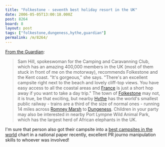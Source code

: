 ```yaml
---
title: "Folkestone - seventh best holiday resort in the UK"
date: 2006-05-05T13:00:18.000Z
post: 8264
board: 8
layout: post
tags: ["folkestone,dungeness,hythe,guardian"]
permalink: /m/8264/
---
```

<a href="http://travel.guardian.co.uk/news/story/0,,1767997,00.html">From the Guardian</a>:
<blockquote>Sam Hill, spokeswoman for the Camping and Caravanning Club, which has an amazing 400,000 members in the UK (most of them stuck in front of me on the motorway), recommends Folkestone and the Kent coast. "It's gorgeous," she says. "There's an excellent campsite right next to the beach and lovely cliff-top views. You have easy access to all the coastal areas and <a href="/wiki/france">France</a> is just a short hop away if you want to take a day trip." The town of <a href="/wiki/folkestone">Folkestone</a> may not, it is true, be that exciting, but nearby <a href="/wiki/hythe">Hythe</a> has the world's smallest public railway - trains are a third of the size of normal ones - running 14 miles across <a href="/wiki/romney+marsh">Romney Marsh</a> to <a href="/wiki/dungeness">Dungeness</a>. Children in your party may also be interested in nearby Port Lympne Wild Animal Park, which has the largest herd of African elephants in the UK.</blockquote>

I'm sure that person also got their campsite into a <a href="https://www.google.co.uk/search?q=best+campsites+in+the+world">best campsites in the world</a> chart in a national paper recently, excellent PR journo manipulation skills to whoever was involved!
